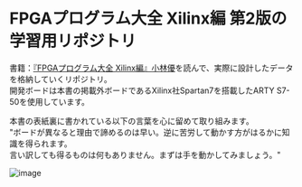 # FPGAプログラム大全 Xilinx編 第2版の学習用リポジトリ
書籍：[『FPGAプログラム大全 Xilinx編』小林優](https://www.shuwasystem.co.jp/book/9784798063263.html)を読んで、実際に設計したデータを格納していくリポジトリ。<br>
開発ボードは本書の掲載外ボードであるXilinx社Spartan7を搭載したARTY S7-50を使用しています。<br>

本書の表紙裏に書かれている以下の言葉を心に留めて取り組みます。<br>
"ボードが異なると理由で諦めるのは早い。逆に苦労して動かす方がはるかに知識を得られます。<br>
言い訳しても得るものは何もありません。まずは手を動かしてみましょう。"<br>

![image](https://user-images.githubusercontent.com/74296872/161412344-b83d7434-89ee-4744-882c-3882242a7f07.png)
